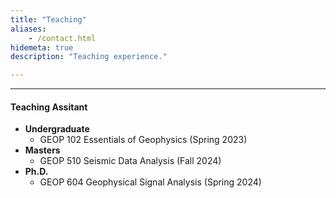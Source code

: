 ```yaml
---
title: "Teaching"
aliases:
    - /contact.html
hidemeta: true
description: "Teaching experience."

---
```


---

#### Teaching Assitant
- **Undergraduate**
  - GEOP 102 Essentials of Geophysics (Spring 2023)
- **Masters**
  - GEOP 510 Seismic Data Analysis (Fall 2024)
- **Ph.D.**
  - GEOP 604 Geophysical Signal Analysis (Spring 2024) 
